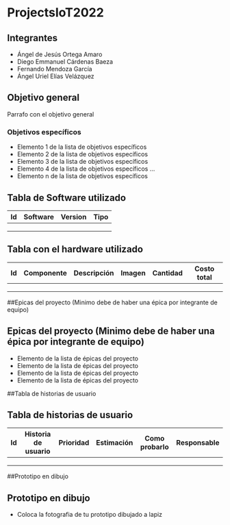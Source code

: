 # ProjectsIoT2022
## Integrantes
- Ángel de Jesús Ortega Amaro
- Diego Emmanuel Cárdenas Baeza
- Fernando Mendoza García
- Ángel Uriel Elías Velázquez
## Objetivo general
Parrafo con el objetivo general
### Objetivos específicos
- Elemento 1 de la lista de objetivos específicos
- Elemento 2 de la lista de objetivos específicos
- Elemento 3 de la lista de objetivos específicos
- Elemento 4 de la lista de objetivos específicos
...
- Elemento n de la lista de objetivos específicos
## Tabla de Software utilizado
| Id | Software | Version | Tipo |
|----|----------|---------|------|
| | | | |
| | | | |
| | | | |
## Tabla con el hardware utilizado
| Id | Componente | Descripción | Imagen | Cantidad | Costo total |
|----|------------|-------------|--------|----------|-------------|
| | | | | | |
| | | | | | |
| | | | | | |

##Epicas del proyecto (Minimo debe de haber una épica por integrante de equipo)
## Epicas del proyecto (Minimo debe de haber una épica por integrante de equipo)
- Elemento de la lista de épicas del proyecto
- Elemento de la lista de épicas del proyecto
- Elemento de la lista de épicas del proyecto
- Elemento de la lista de épicas del proyecto

##Tabla de historias de usuario
## Tabla de historias de usuario
| Id | Historia de usuario | Prioridad | Estimación | Como probarlo | Responsable |
|----|---------------------|-----------|------------|---------------|-------------|
| | | | | | |
| | | | | | |
| | | | | | |

##Prototipo en dibujo
## Prototipo en dibujo
- Coloca la fotografia de tu prototipo dibujado a lapiz
